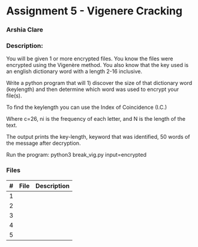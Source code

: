 # Assignment 5 - Vigenere Cracking

### Arshia Clare
### Description:

You will be given 1 or more encrypted files. You know the files were encrypted using the Vigenère method. You also know that the key used is an english dictionary word with a length 2-16 inclusive.

Write a python program that will 1) discover the size of that dictionary word (keylength) and then determine which word was used to encrypt your file(s).

To find the keylength you can use the Index of Coincidence (I.C.)

Where c=26,
ni is the frequency of each letter,
and N is the length of the text.

The output prints the key-length, keyword that was identified, 50 words of the message after decryption.

Run the program:
python3 break_vig.py input=encrypted


### Files

|   #   | File                       | Description                                                |
| :---: | -------------------------- | ---------------------------------------------------------- |
|   1   |||
|   2   |||
|   3   |||
|   4   |||
|   5   |||
